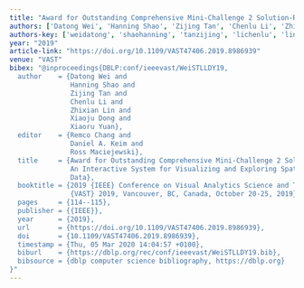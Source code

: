 ```yaml
---
title: "Award for Outstanding Comprehensive Mini-Challenge 2 Solution-RadiationMonitor: An Interactive System for Visualizing and Exploring Spatial-Temporal Data"
authors: ['Datong Wei', 'Hanning Shao', 'Zijing Tan', 'Chenlu Li', 'Zhixian Lin', 'Xiaoju Dong', 'Xiaoru Yuan']
authors-key: ['weidatong', 'shaohanning', 'tanzijing', 'lichenlu', 'linzhixian', 'dongxiaoju', 'yuanxiaoru']
year: "2019"
article-link: "https://doi.org/10.1109/VAST47406.2019.8986939"
venue: "VAST"
bibex: "@inproceedings{DBLP:conf/ieeevast/WeiSTLLDY19,
  author    = {Datong Wei and
               Hanning Shao and
               Zijing Tan and
               Chenlu Li and
               Zhixian Lin and
               Xiaoju Dong and
               Xiaoru Yuan},
  editor    = {Remco Chang and
               Daniel A. Keim and
               Ross Maciejewski},
  title     = {Award for Outstanding Comprehensive Mini-Challenge 2 Solution - RadiationMonitor:
               An Interactive System for Visualizing and Exploring Spatial-Temporal
               Data},
  booktitle = {2019 {IEEE} Conference on Visual Analytics Science and Technology,
               {VAST} 2019, Vancouver, BC, Canada, October 20-25, 2019},
  pages     = {114--115},
  publisher = {{IEEE}},
  year      = {2019},
  url       = {https://doi.org/10.1109/VAST47406.2019.8986939},
  doi       = {10.1109/VAST47406.2019.8986939},
  timestamp = {Thu, 05 Mar 2020 14:04:57 +0100},
  biburl    = {https://dblp.org/rec/conf/ieeevast/WeiSTLLDY19.bib},
  bibsource = {dblp computer science bibliography, https://dblp.org}
}"
---
```

